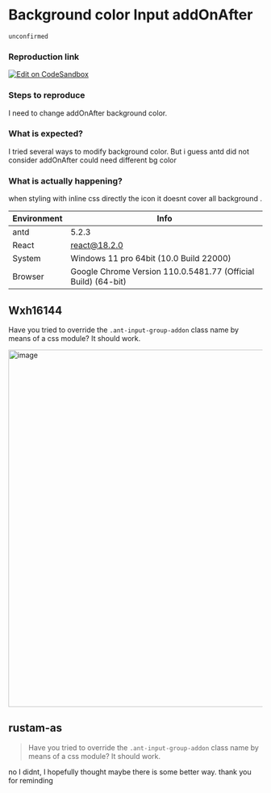 # Background color Input addOnAfter

`unconfirmed`

### Reproduction link

[![Edit on CodeSandbox](https://codesandbox.io/static/img/play-codesandbox.svg)](https://codesandbox.io/s/cocky-euler-oulccb)

### Steps to reproduce

I need to change addOnAfter background color.

### What is expected?

I tried several ways to modify background color. But i guess antd did not consider addOnAfter could need different bg color

### What is actually happening?

when styling with inline css directly the icon it doesnt cover all background .

| Environment | Info                                                          |
| ----------- | ------------------------------------------------------------- |
| antd        | 5.2.3                                                         |
| React       | react@18.2.0                                                  |
| System      | Windows 11 pro 64bit (10.0 Build 22000)                       |
| Browser     | Google Chrome Version 110.0.5481.77 (Official Build) (64-bit) |

<!-- generated by ant-design-issue-helper. DO NOT REMOVE -->

## Wxh16144

Have you tried to override the `.ant-input-group-addon` class name by means of a css module? It should work.

<img width="707" alt="image" src="https://user-images.githubusercontent.com/32004925/222452789-5b1753ac-aed2-4712-85f5-16a1474393ef.png">

## rustam-as

> Have you tried to override the `.ant-input-group-addon` class name by means of a css module? It should work.

no I didnt, I hopefully thought maybe there is some better way. thank you for reminding
